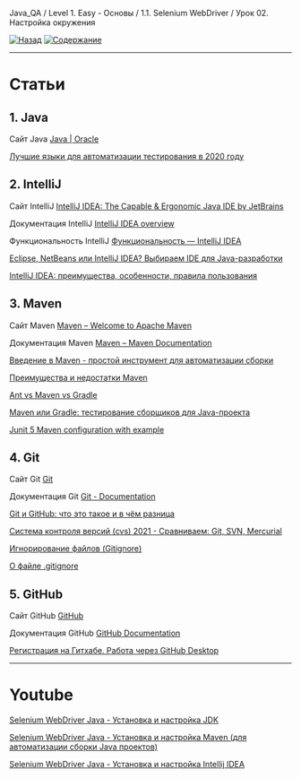Java_QA / Level 1. Easy - Основы / 1.1. Selenium WebDriver / Урок 02. Настройка окружения

[![Назад](https://img.shields.io/badge/-%D0%9D%D0%B0%D0%B7%D0%B0%D0%B4-brightgreen)](3.%20Задание.md)
[![Содержание](https://img.shields.io/badge/-%D0%A1%D0%BE%D0%B4%D0%B5%D1%80%D0%B6%D0%B0%D0%BD%D0%B8%D0%B5-purple)](README.md)

***

# Статьи

## 1. Java

Сайт Java [Java | Oracle](https://www.java.com/ru/)

[Лучшие языки для автоматизации тестирования в 2020 году](https://itproger.com/news/luchshie-yaziki-dlya-avtomatizatsii-testirovaniya-v-2020-godu)

## 2. IntelliJ

Сайт IntelliJ [IntelliJ IDEA: The Capable & Ergonomic Java IDE by JetBrains](https://www.jetbrains.com/idea/)

Документация IntelliJ [IntelliJ IDEA overview](https://www.jetbrains.com/help/idea/discover-intellij-idea.html)

Функциональность IntelliJ [Функциональность — IntelliJ IDEA](https://www.jetbrains.com/ru-ru/idea/features/)

[Eclipse, NetBeans или IntelliJ IDEA? Выбираем IDE для Java-разработки](https://javarush.ru/groups/posts/1642-eclipse-netbeans-ili-intellij-idea-vihbiraem-ide-dlja-java-razrabotki)

[IntelliJ IDEA: преимущества, особенности, правила пользования](https://bayguzin.ru/main/uroki/soft/programma-intellij-idea-preimushchestva-osobennosti-pravila-polzovaniya.html)

## 3. Maven

Сайт Maven [Maven – Welcome to Apache Maven](https://maven.apache.org/)

Документация Maven [Maven – Maven Documentation](https://maven.apache.org/guides/index.html)

[Введение в Maven - простой инструмент для автоматизации сборки ](https://itgap.ru/post/vvedenie-v-maven)

[Преимущества и недостатки Maven](https://www.examclouds.com/ru/java/java-core-russian/maven)

[Ant vs Maven vs Gradle](https://www.baeldung.com/ant-maven-gradle)

[Maven или Gradle: тестирование сборщиков для Java-проекта](https://otus.ru/nest/post/246/)

[Junit 5 Maven configuration with example](https://javabydeveloper.com/junit-5-maven-example/)

## 4. Git

Сайт Git [Git](https://git-scm.com/)

Документация Git [Git - Documentation](https://git-scm.com/doc)

[Git и GitHub: что это такое и в чём разница](https://tproger.ru/translations/difference-between-git-and-github/)

[Система контроля версий (cvs) 2021 - Сравниваем: Git, SVN, Mercurial](https://biz30.timedoctor.com/ru/c%D0%B8%D1%81%D1%82%D0%B5%D0%BC%D0%B0-%D0%BA%D0%BE%D0%BD%D1%82%D1%80%D0%BE%D0%BB%D1%8F-%D0%B2%D0%B5%D1%80%D1%81%D0%B8%D0%B9/)

[Игнорирование файлов (Gitignore)](https://ru.hexlet.io/courses/intro_to_git/lessons/gitignore/theory_unit)

[О файле .gitignore](https://tyapk.ru/blog/post/gitignore)

## 5. GitHub

Сайт GitHub [GitHub](https://github.com/)

Документация GitHub [GitHub Documentation](https://docs.github.com/en)

[Регистрация на Гитхабе. Работа через GitHub Desktop](https://htmlacademy.ru/blog/boost/tools/register-on-github-work-with-github-desktop)

***

# Youtube

[Selenium WebDriver Java - Установка и настройка JDK](https://www.youtube.com/watch?v=Zohag-h7pbA&list=PLqI7fVfYcYUfxN-F3hyyMkCZf8vtanfY8&index=6)

[Selenium WebDriver Java - Установка и настройка Maven (для автоматизации сборки Java проектов)](https://www.youtube.com/watch?v=ATX5iZYLFNc&list=PLqI7fVfYcYUfxN-F3hyyMkCZf8vtanfY8&index=7&t=2s)

[Selenium WebDriver Java - Установка и настройка Intellij IDEA](https://www.youtube.com/watch?v=DJMlBD2iJhw&list=PLqI7fVfYcYUfxN-F3hyyMkCZf8vtanfY8&index=8)
